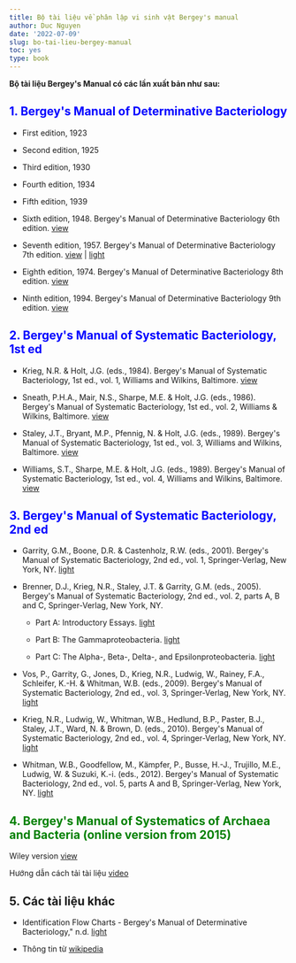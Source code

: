 ```yaml
---
title: Bộ tài liệu về phân lập vi sinh vật Bergey's manual
author: Duc Nguyen
date: '2022-07-09'
slug: bo-tai-lieu-bergey-manual
toc: yes
type: book
---
```


**Bộ tài liệu Bergey's Manual có các lần xuất bản như sau:**

## <span style="color:blue">1. Bergey's Manual of Determinative Bacteriology</span>

-   First edition, 1923

-   Second edition, 1925

-   Third edition, 1930

-   Fourth edition, 1934

-   Fifth edition, 1939

-   Sixth edition, 1948. Bergey's Manual of Determinative Bacteriology 6th edition. [view](https://archive.org/details/bergeysmanualofd00amer/page/n4/mode/1up)

-   Seventh edition, 1957. Bergey's Manual of Determinative Bacteriology 7th edition. [view](https://archive.org/details/bergeysmanualofd0000amer_h0k6/mode/1up) | [light](https://t.me/c/1605387342/121)

-   Eighth edition, 1974. Bergey's Manual of Determinative Bacteriology 8th edition. [view](https://archive.org/details/bergeysmanualofd00atio)

-   Ninth edition, 1994. Bergey's Manual of Determinative Bacteriology 9th edition. [view](https://archive.org/details/bergeysmanualofd0000unse_l7d4/page/757/mode/2up)

## <span style="color:blue">2. Bergey's Manual of Systematic Bacteriology, 1st ed</span>

-   Krieg, N.R. & Holt, J.G. (eds., 1984). Bergey's Manual of Systematic Bacteriology, 1st ed., vol. 1, Williams and Wilkins, Baltimore. [view](https://archive.org/details/bergeysmanualofs01atio)

-   Sneath, P.H.A., Mair, N.S., Sharpe, M.E. & Holt, J.G. (eds., 1986). Bergey's Manual of Systematic Bacteriology, 1st ed., vol. 2, Williams & Wilkins, Baltimore. [view](https://archive.org/details/bergeysmanualofs02atio/mode/1up)

-   Staley, J.T., Bryant, M.P., Pfennig, N. & Holt, J.G. (eds., 1989). Bergey's Manual of Systematic Bacteriology, 1st ed., vol. 3, Williams and Wilkins, Baltimore. [view](https://archive.org/details/bergeysmanualofs03atio)

-   Williams, S.T., Sharpe, M.E. & Holt, J.G. (eds., 1989). Bergey's Manual of Systematic Bacteriology, 1st ed., vol. 4, Williams and Wilkins, Baltimore. [view](https://archive.org/details/bergeysmanualofs04atio/page/n7/mode/1up)

## <span style="color:blue">3. Bergey's Manual of Systematic Bacteriology, 2nd ed</span>

- Garrity, G.M., Boone, D.R. & Castenholz, R.W. (eds., 2001). Bergey's Manual of Systematic Bacteriology, 2nd ed., vol. 1, Springer-Verlag, New York, NY. [light](https://t.me/c/1605387342/114)

- Brenner, D.J., Krieg, N.R., Staley, J.T. & Garrity, G.M. (eds., 2005). Bergey's Manual of Systematic Bacteriology, 2nd ed., vol. 2, parts A, B and C, Springer-Verlag, New York, NY.

    - Part A: Introductory Essays. [light](https://t.me/c/1605387342/115)

    - Part B: The Gammaproteobacteria. [light](https://t.me/c/1605387342/116)

    - Part C: The Alpha-, Beta-, Delta-, and Epsilonproteobacteria. [light](https://t.me/c/1605387342/117)

- Vos, P., Garrity, G., Jones, D., Krieg, N.R., Ludwig, W., Rainey, F.A., Schleifer, K.-H. & Whitman, W.B. (eds., 2009). Bergey's Manual of Systematic Bacteriology, 2nd ed., vol. 3, Springer-Verlag, New York, NY. [light](https://t.me/c/1605387342/118)

- Krieg, N.R., Ludwig, W., Whitman, W.B., Hedlund, B.P., Paster, B.J., Staley, J.T., Ward, N. & Brown, D. (eds., 2010). Bergey's Manual of Systematic Bacteriology, 2nd ed., vol. 4, Springer-Verlag, New York, NY. [light](https://t.me/c/1605387342/119)

- Whitman, W.B., Goodfellow, M., Kämpfer, P., Busse, H.-J., Trujillo, M.E., Ludwig, W. & Suzuki, K.-i. (eds., 2012). Bergey's Manual of Systematic Bacteriology, 2nd ed., vol. 5, parts A and B, Springer-Verlag, New York, NY. [light](https://t.me/c/1605387342/120)

## <span style="color:green">4. Bergey's Manual of Systematics of Archaea and Bacteria (online version from 2015)</span>

Wiley version [view](https://onlinelibrary.wiley.com/doi/book/10.1002/9781118960608) 

Hướng dẫn cách tải tài liệu [video](https://youtu.be/wcwJjPpddXA)

## 5. Các tài liệu khác

- Identification Flow Charts - Bergey's Manual of Determinative Bacteriology," n.d. [light](https://t.me/c/1605387342/113)

- Thông tin từ [wikipedia](https://en.wikipedia.org/wiki/Bergey%27s_Manual_of_Systematic_Bacteriology#cite_note-15)
